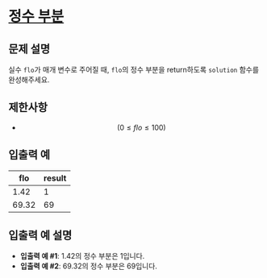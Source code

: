 # [정수 부분](https://school.programmers.co.kr/learn/courses/30/lessons/181850)

## 문제 설명

실수 `flo`가 매개 변수로 주어질 때, `flo`의 정수 부분을 return하도록 `solution` 함수를 완성해주세요.

## 제한사항

-   $$(0 \leq flo \leq 100)$$

## 입출력 예

| flo   | result |
| ----- | ------ |
| 1.42  | 1      |
| 69.32 | 69     |

## 입출력 예 설명

-   **입출력 예 #1**: 1.42의 정수 부분은 1입니다.
-   **입출력 예 #2**: 69.32의 정수 부분은 69입니다.
